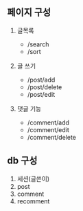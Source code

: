 ## 페이지 구성

1. 글목록

   - /search
   - /sort

2. 글 쓰기

   - /post/add
   - /post/delete
   - /post/edit

3. 댓글 기능
   - /comment/add
   - /comment/edit
   - /comment/delete

## db 구성

1. 세션(글쓴이)
2. post
3. comment
4. recomment
